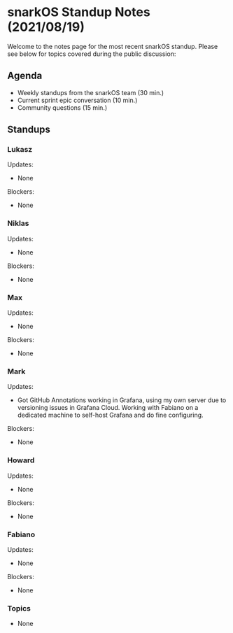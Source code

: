 # snarkOS Standup Notes (2021/08/19)

Welcome to the notes page for the most recent snarkOS standup. Please see below for topics covered during the public discussion:

## Agenda

* Weekly standups from the snarkOS team (30 min.)
* Current sprint epic conversation (10 min.)
* Community questions (15 min.)

## Standups

### Lukasz

Updates:

* None

Blockers:

* None

### Niklas

Updates:

* None

Blockers:

* None

### Max

Updates:

* None

Blockers:

* None

### Mark

Updates:

* Got GitHub Annotations working in Grafana, using my own server due to versioning issues in Grafana Cloud. Working with Fabiano on a dedicated machine to self-host Grafana and do fine configuring.

Blockers:

* None

### Howard

Updates:

* None

Blockers:

* None

### Fabiano

Updates:

* None

Blockers:

* None

### Topics

* None
